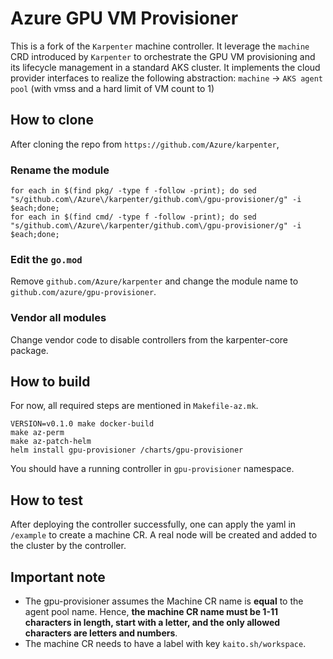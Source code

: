 # Azure GPU VM Provisioner
This is a fork of the `Karpenter` machine controller. It leverage the `machine` CRD introduced by `Karpenter` to orchestrate the GPU VM provisioning and its lifecycle management in a standard AKS cluster.
It implements the cloud provider interfaces to realize the following abstraction:
`machine` -> `AKS agent pool` (with vmss and a hard limit of VM count to 1)

## How to clone
After cloning the repo from `https://github.com/Azure/karpenter`,
### Rename the module
```
for each in $(find pkg/ -type f -follow -print); do sed "s/github.com\/Azure\/karpenter/github.com\/gpu-provisioner/g" -i $each;done;
for each in $(find cmd/ -type f -follow -print); do sed "s/github.com\/Azure\/karpenter/github.com\/gpu-provisioner/g" -i $each;done;
```
### Edit the `go.mod`
Remove `github.com/Azure/karpenter` and change the module name to `github.com/azure/gpu-provisioner`.

### Vendor all modules
Change vendor code to disable controllers from the karpenter-core package.

## How to build

For now, all required steps are mentioned in `Makefile-az.mk`.

```
VERSION=v0.1.0 make docker-build
make az-perm
make az-patch-helm
helm install gpu-provisioner /charts/gpu-provisioner

```
You should have a running controller in `gpu-provisioner` namespace.

## How to test
After deploying the controller successfully, one can apply the yaml in `/example` to create a machine CR. A real node will be created and added to the cluster by the controller.

## Important note
- The gpu-provisioner assumes the Machine CR name is **equal** to the agent pool name. Hence, **the machine CR name must be 1-11 characters in length, start with a letter, and the only allowed characters are letters and numbers**.
- The machine CR needs to have a label with key `kaito.sh/workspace`.
